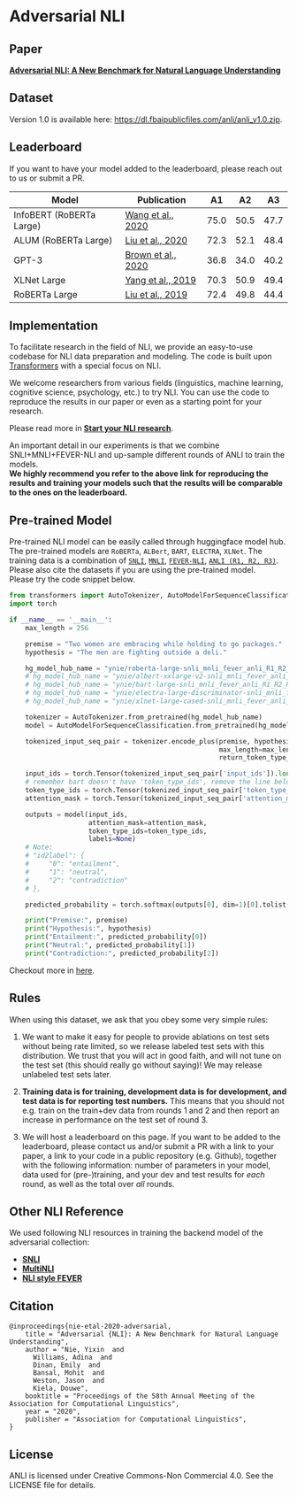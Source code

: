 # Adversarial NLI

## Paper
[**Adversarial NLI: A New Benchmark for Natural Language Understanding**](https://arxiv.org/abs/1910.14599)

## Dataset
Version 1.0 is available here: https://dl.fbaipublicfiles.com/anli/anli_v1.0.zip.

## Leaderboard

If you want to have your model added to the leaderboard, please reach out to us or submit a PR.

Model | Publication | A1 | A2 | A3
---|---|---|---|---
InfoBERT (RoBERTa Large) | [Wang et al., 2020](https://arxiv.org/pdf/2010.02329.pdf) | 75.0 | 50.5 | 47.7
ALUM (RoBERTa Large) | [Liu et al., 2020](https://arxiv.org/abs/2004.08994) | 72.3 | 52.1 | 48.4
GPT-3 | [Brown et al., 2020](https://arxiv.org/abs/2005.14165) | 36.8 | 34.0 | 40.2
XLNet Large | [Yang et al., 2019](https://arxiv.org/abs/1906.08237) | 70.3 | 50.9 | 49.4
RoBERTa Large | [Liu et al., 2019](https://arxiv.org/abs/1907.11692) | 72.4 | 49.8 | 44.4

## Implementation

To facilitate research in the field of NLI, we provide an easy-to-use codebase for NLI data preparation and modeling.
The code is built upon [Transformers](https://huggingface.co/transformers/) with a special focus on NLI.

We welcome researchers from various fields (linguistics, machine learning, cognitive science, psychology, etc.) to try NLI. 
You can use the code to reproduce the results in our paper or even as a starting point for your research.

Please read more in [**Start your NLI research**](mds/start_your_nli_research.md).  

An important detail in our experiments is that we combine SNLI+MNLI+FEVER-NLI and up-sample different rounds of ANLI to train the models.  
**We highly recommend you refer to the above link for reproducing the results and training your models such that the results will be comparable to the ones on the leaderboard.**

## Pre-trained Model
Pre-trained NLI model can be easily called through huggingface model hub. The pre-trained models are `RoBERTa`, `ALBert`, `BART`, `ELECTRA`, `XLNet`. The training data is a combination of [`SNLI`](https://nlp.stanford.edu/projects/snli/), [`MNLI`](https://cims.nyu.edu/~sbowman/multinli/), [`FEVER-NLI`](https://github.com/easonnie/combine-FEVER-NSMN/blob/master/other_resources/nli_fever.md), [`ANLI (R1, R2, R3)`](https://github.com/facebookresearch/anli). Please also cite the datasets if you are using the pre-trained model.  
Please try the code snippet below.
```python
from transformers import AutoTokenizer, AutoModelForSequenceClassification
import torch

if __name__ == '__main__':
    max_length = 256

    premise = "Two women are embracing while holding to go packages."
    hypothesis = "The men are fighting outside a deli."

    hg_model_hub_name = "ynie/roberta-large-snli_mnli_fever_anli_R1_R2_R3-nli"
    # hg_model_hub_name = "ynie/albert-xxlarge-v2-snli_mnli_fever_anli_R1_R2_R3-nli"
    # hg_model_hub_name = "ynie/bart-large-snli_mnli_fever_anli_R1_R2_R3-nli"
    # hg_model_hub_name = "ynie/electra-large-discriminator-snli_mnli_fever_anli_R1_R2_R3-nli"
    # hg_model_hub_name = "ynie/xlnet-large-cased-snli_mnli_fever_anli_R1_R2_R3-nli"

    tokenizer = AutoTokenizer.from_pretrained(hg_model_hub_name)
    model = AutoModelForSequenceClassification.from_pretrained(hg_model_hub_name)

    tokenized_input_seq_pair = tokenizer.encode_plus(premise, hypothesis,
                                                     max_length=max_length,
                                                     return_token_type_ids=True, truncation=True)

    input_ids = torch.Tensor(tokenized_input_seq_pair['input_ids']).long().unsqueeze(0)
    # remember bart doesn't have 'token_type_ids', remove the line below if you are using bart.
    token_type_ids = torch.Tensor(tokenized_input_seq_pair['token_type_ids']).long().unsqueeze(0)
    attention_mask = torch.Tensor(tokenized_input_seq_pair['attention_mask']).long().unsqueeze(0)

    outputs = model(input_ids,
                    attention_mask=attention_mask,
                    token_type_ids=token_type_ids,
                    labels=None)
    # Note:
    # "id2label": {
    #     "0": "entailment",
    #     "1": "neutral",
    #     "2": "contradiction"
    # },

    predicted_probability = torch.softmax(outputs[0], dim=1)[0].tolist()  # batch_size only one

    print("Premise:", premise)
    print("Hypothesis:", hypothesis)
    print("Entailment:", predicted_probability[0])
    print("Neutral:", predicted_probability[1])
    print("Contradiction:", predicted_probability[2])
```
Checkout more in [here]().

## Rules

When using this dataset, we ask that you obey some very simple rules:

1. We want to make it easy for people to provide ablations on test sets without being rate limited, so we release labeled test sets with this distribution. We trust that you will act in good faith, and will not tune on the test set (this should really go without saying)! We may release unlabeled test sets later.

2. **Training data is for training, development data is for development, and test data is for reporting test numbers.** This means that you should not e.g. train on the train+dev data from rounds 1 and 2 and then report an increase in performance on the test set of round 3.

3. We will host a leaderboard on this page. If you want to be added to the leaderboard, please contact us and/or submit a PR with a link to your paper, a link to your code in a public repository (e.g. Github), together with the following information: number of parameters in your model, data used for (pre-)training, and your dev and test results for *each* round, as well as the total over *all* rounds.

## Other NLI Reference

We used following NLI resources in training the backend model of the adversarial collection:
- [**SNLI**](https://nlp.stanford.edu/projects/snli/)
- [**MultiNLI**](https://www.nyu.edu/projects/bowman/multinli/)
- [**NLI style FEVER**](https://github.com/easonnie/combine-FEVER-NSMN/blob/master/other_resources/nli_fever.md)

## Citation
```
@inproceedings{nie-etal-2020-adversarial,
    title = "Adversarial {NLI}: A New Benchmark for Natural Language Understanding",
    author = "Nie, Yixin  and
      Williams, Adina  and
      Dinan, Emily  and
      Bansal, Mohit  and
      Weston, Jason  and
      Kiela, Douwe",
    booktitle = "Proceedings of the 58th Annual Meeting of the Association for Computational Linguistics",
    year = "2020",
    publisher = "Association for Computational Linguistics",
}
```

## License
ANLI is licensed under Creative Commons-Non Commercial 4.0. See the LICENSE file for details.
